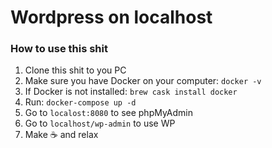 # Wordpress on localhost

### How to use this shit

1. Clone this shit to you PC
2. Make sure you have Docker on your computer: `docker -v`
3. If Docker is not installed: `brew cask install docker`
4. Run: `docker-compose up -d`
5. Go to `localost:8080` to see phpMyAdmin
6. Go to `localhost/wp-admin` to use WP
7. Make ☕️ and relax
